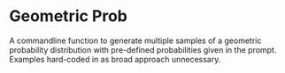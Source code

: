 # Geometric Prob
A commandline function to generate multiple samples of a geometric probability distribution with pre-defined probabilities given in the prompt. Examples hard-coded in as broad approach unnecessary. 
